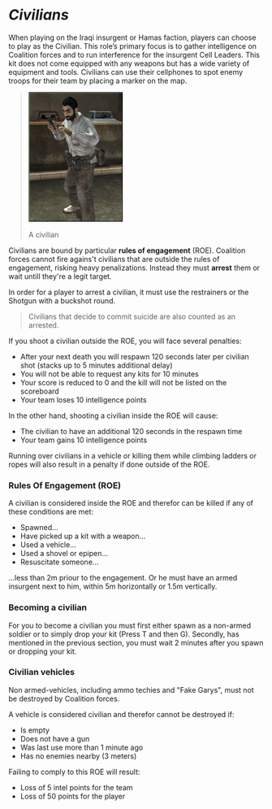 
# _Civilians_

When playing on the Iraqi insurgent or Hamas faction, players can choose to play as the Civilian. This role’s primary focus is to gather intelligence on Coalition forces and to run interference for the insurgent Cell Leaders. This kit does not come equipped with any weapons but has a wide variety of equipment and tools. Civilians can use their cellphones to spot enemy troops for their team by placing a marker on the map. 

> ![](/assets/civiii.png)
>
> A civilian

Civilians are bound by particular **rules of engagement** \(ROE\). Coalition forces cannot fire agains't civilians that are outside the rules of engagement, risking heavy penalizations. Instead they must **arrest** them or wait untill they're a legit target.

In order for a player to arrest a civilian, it must use the restrainers or the Shotgun with a buckshot round. 
> Civilians that decide to commit suicide are also counted as an arrested.

If you shoot a civilian outside the ROE, you will face several penalties:
* After your next death you will respawn 120 seconds later per civilian shot \(stacks up to 5 minutes additional delay\)
* You will not be able to request any kits for 10 minutes
* Your score is reduced to 0 and the kill will not be listed on the scoreboard
* Your team loses 10 intelligence points

In the other hand, shooting a civilian inside the ROE will cause:
* The civilian to have an additional 120 seconds in the respawn time
* Your team gains 10 intelligence points

Running over civilians in a vehicle or killing them while climbing ladders or ropes will also result in a penalty if done outside of the ROE.

### Rules Of Engagement (ROE)

A civilian is considered inside the ROE and therefor can be killed if any of these conditions are met:
* Spawned...
* Have picked up a kit with a weapon...
* Used a vehicle...
* Used a shovel or epipen...
* Resuscitate someone...

...less than 2m priour to the engagement. Or he must have an armed insurgent next to him, within 5m horizontally or 1.5m vertically.

### Becoming a civilian

For you to become a civilian you must first either spawn as a non-armed soldier or to simply drop your kit (Press T and then G). Secondly, has mentioned in the previous section, you must wait 2 minutes after you spawn or dropping your kit.

### Civilian vehicles

Non armed-vehicles, including ammo techies and "Fake Garys", must not be destroyed by Coalition forces.

A vehicle is considered civilian and therefor cannot be destroyed if:
* Is empty
* Does not have a gun
* Was last use more than 1 minute ago
* Has no enemies nearby (3 meters)

Failing to comply to this ROE will result:
* Loss of 5 intel points for the team
* Loss of 50 points for the player
